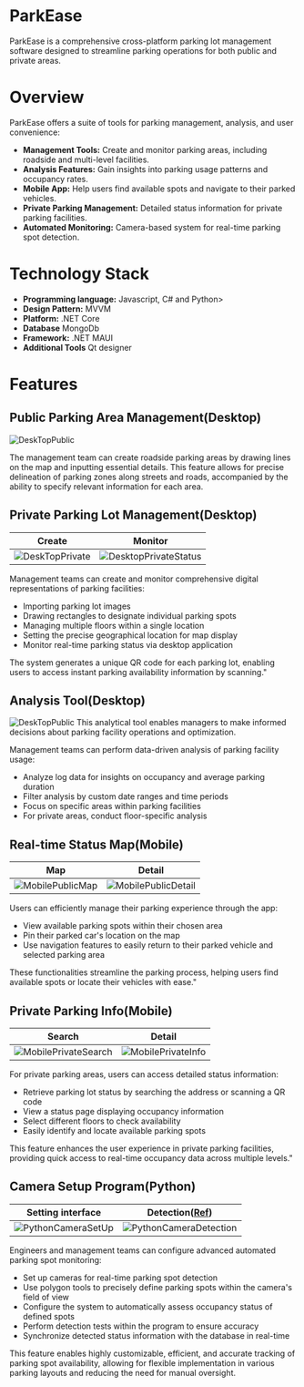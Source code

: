 # ParkEase
ParkEase is a comprehensive cross-platform parking lot management software designed to streamline parking operations for both public and private areas.

# Overview
ParkEase offers a suite of tools for parking management, analysis, and user convenience:
- **Management Tools:** Create and monitor parking areas, including roadside and multi-level facilities.
- **Analysis Features:** Gain insights into parking usage patterns and occupancy rates.
- **Mobile App:** Help users find available spots and navigate to their parked vehicles.
- **Private Parking Management:** Detailed status information for private parking facilities.
- **Automated Monitoring:** Camera-based system for real-time parking spot detection.

# Technology Stack
- **Programming language:** Javascript, C# and Python>
- **Design Pattern:** MVVM
- **Platform:** .NET Core
- **Database** MongoDb
- **Framework:** .NET MAUI
- **Additional Tools** Qt designer

# Features
## Public Parking Area Management(Desktop)
![DeskTopPublic](https://github.com/TimLinCa/ParkEase/blob/master/ParkEase/Resources/Images/Readme/DeskTopPublic.png)

The management team can create roadside parking areas by drawing lines on the map and inputting essential details. This feature allows for precise delineation of parking zones along streets and roads, accompanied by the ability to specify relevant information for each area.

## Private Parking Lot Management(Desktop)
Create | Monitor 
:-------------------------:|:-------------------------:
![DeskTopPrivate](https://github.com/TimLinCa/ParkEase/blob/master/ParkEase/Resources/Images/Readme/DeskTopPrivate.png)|![DesktopPrivateStatus](https://github.com/TimLinCa/ParkEase/blob/master/ParkEase/Resources/Images/Readme/DesktopPrivateStatus.png)

Management teams can create and monitor comprehensive digital representations of parking facilities:
<ul>
<li>Importing parking lot images</li>
<li>Drawing rectangles to designate individual parking spots</li>
<li>Managing multiple floors within a single location</li>
<li>Setting the precise geographical location for map display</li>
<li>Monitor real-time parking status via desktop application</li>
</ul>
The system generates a unique QR code for each parking lot, enabling users to access instant parking availability information by scanning."

## Analysis Tool(Desktop)
![DeskTopPublic](https://github.com/TimLinCa/ParkEase/blob/master/ParkEase/Resources/Images/Readme/DeskTopAnalysisTool.png)
This analytical tool enables managers to make informed decisions about parking facility operations and optimization.

Management teams can perform data-driven analysis of parking facility usage:
<ul>
<li>Analyze log data for insights on occupancy and average parking duration</li>
<li>Filter analysis by custom date ranges and time periods</li>
<li>Focus on specific areas within parking facilities</li>
<li>For private areas, conduct floor-specific analysis</li>
</ul>

## Real-time Status Map(Mobile)
Map | Detail 
:-------------------------:|:-------------------------:
![MobilePublicMap](https://github.com/TimLinCa/ParkEase/blob/master/ParkEase/Resources/Images/Readme/MobilePublicMap.png)| ![MobilePublicDetail](https://github.com/TimLinCa/ParkEase/blob/master/ParkEase/Resources/Images/Readme/MobilePublicDetail.png)

Users can efficiently manage their parking experience through the app:
<ul>
<li>View available parking spots within their chosen area</li>
<li>Pin their parked car's location on the map</li>
<li>Use navigation features to easily return to their parked vehicle and selected parking area</li>
</ul>
These functionalities streamline the parking process, helping users find available spots or locate their vehicles with ease."

## Private Parking Info(Mobile)
Search | Detail
:-------------------------:|:-------------------------:
![MobilePrivateSearch](https://github.com/TimLinCa/ParkEase/blob/master/ParkEase/Resources/Images/Readme/MobilePrivateSearch.png)| ![MobilePrivateInfo](https://github.com/TimLinCa/ParkEase/blob/master/ParkEase/Resources/Images/Readme/MobilePrivateInfo.png)

For private parking areas, users can access detailed status information:
<ul>
<li>Retrieve parking lot status by searching the address or scanning a QR code</li>
<li>View a status page displaying occupancy information</li>
<li>Select different floors to check availability</li>
<li>Easily identify and locate available parking spots</li>
</ul>
This feature enhances the user experience in private parking facilities, providing quick access to real-time occupancy data across multiple levels."

## Camera Setup Program(Python)
Setting interface | Detection([Ref](https://www.youtube.com/watch?v=MyvylXVWYjY&t=3360s))
:-------------------------:|:-------------------------:
![PythonCameraSetUp](https://github.com/TimLinCa/ParkEase/blob/master/ParkEase/Resources/Images/Readme/PythonCameraSetUp.png)| ![PythonCameraDetection](https://github.com/TimLinCa/ParkEase/blob/master/ParkEase/Resources/Images/Readme/PythonCameraDetection.png)

Engineers and management teams can configure advanced automated parking spot monitoring:
<ul>
<li>Set up cameras for real-time parking spot detection</li>
<li>Use polygon tools to precisely define parking spots within the camera's field of view</li>
<li>Configure the system to automatically assess occupancy status of defined spots</li>
<li>Perform detection tests within the program to ensure accuracy</li>
<li>Synchronize detected status information with the database in real-time</li>
</ul>
This feature enables highly customizable, efficient, and accurate tracking of parking spot availability, allowing for flexible implementation in various parking layouts and reducing the need for manual oversight.
